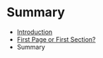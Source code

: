 # Summary

* [Introduction](README.md)
* [First Page or First Section?](first_page_or_first_section.md)
* Summary


